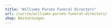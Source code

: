 ```yaml
---
title: "Williams Purves Funeral Directors"
url: /currie/williams-purves-funeral-directors/
shop: Bestattungen
---
```

